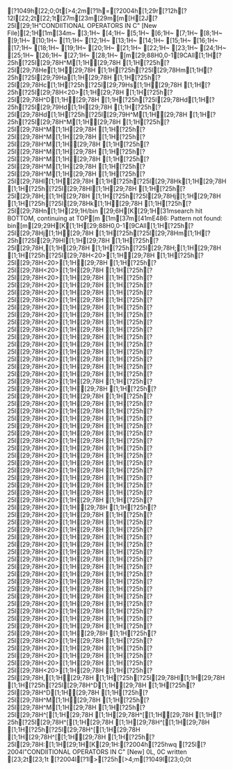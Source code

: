 [?1049h[22;0;0t[>4;2m[?1h=[?2004h[1;29r[?12h[?12l[22;2t[22;1t[27m[23m[29m[m[H[2J[?25l[29;1H"CONDIITIONAL OPERATORS IN C" [New File][2;1H[1m[34m~                                                                                                        [3;1H~                                                                                                        [4;1H~                                                                                                        [5;1H~                                                                                                        [6;1H~                                                                                                        [7;1H~                                                                                                        [8;1H~                                                                                                        [9;1H~                                                                                                        [10;1H~                                                                                                        [11;1H~                                                                                                        [12;1H~                                                                                                        [13;1H~                                                                                                        [14;1H~                                                                                                        [15;1H~                                                                                                        [16;1H~                                                                                                        [17;1H~                                                                                                        [18;1H~                                                                                                        [19;1H~                                                                                                        [20;1H~                                                                                                        [21;1H~                                                                                                        [22;1H~                                                                                                        [23;1H~                                                                                                        [24;1H~                                                                                                        [25;1H~                                                                                                        [26;1H~                                                                                                        [27;1H~                                                                                                        [28;1H~                                                                                                        [m[29;88H0,0-1[9CAll[1;1H[?25h[?25l[29;78H^M[1;1H[29;78H  [1;1H[?25h[?25l[29;78He[1;1H[29;78H [1;1H[?25h[?25l[29;78Hm[1;1H[?25h[?25l[29;79Ha[1;1H[29;78H  [1;1H[?25h[?25l[29;78Hc[1;1H[?25h[?25l[29;79Hs[1;1H[29;78H  [1;1H[?25h[?25l[29;78H<20>[1;1H[29;78H    [1;1H[?25h[?25l[29;78H^D[1;1H[29;78H  [1;1H[?25h[?25l[29;78Hd[1;1H[?25h[?25l[29;79Hd[1;1H[29;78H  [1;1H[?25h[?25l[29;78Hd[1;1H[?25h[?25l[29;79H^M[1;1H[29;78H   [1;1H[?25h[?25l[29;78H^M[1;1H[29;78H  [1;1H[?25h[?25l[29;78H^M[1;1H[29;78H  [1;1H[?25h[?25l[29;78H^M[1;1H[29;78H  [1;1H[?25h[?25l[29;78H^M[1;1H[29;78H  [1;1H[?25h[?25l[29;78H^M[1;1H[29;78H  [1;1H[?25h[?25l[29;78H^M[1;1H[29;78H  [1;1H[?25h[?25l[29;78H^M[1;1H[29;78H  [1;1H[?25h[?25l[29;78H^M[1;1H[29;78H  [1;1H[?25h[?25l[29;78Hl[1;1H[29;78H [1;1H[?25h[?25l[29;78Hk[1;1H[29;78H [1;1H[?25h[?25l[29;78Hl[1;1H[29;78H [1;1H[?25h[?25l[29;78H;[1;1H[29;78H [1;1H[?25h[?25l[29;78Hj[1;1H[29;78H [1;1H[?25h[?25l[29;78Hk[1;1H[29;78H [1;1H[?25h[?25l[29;78Hn[1;1H[29;1H/bin [29;6H[K[29;1H[31msearch hit BOTTOM, continuing at TOP[m[1m[37m[41mE486: Pattern not found: bin[m[29;29H[K[1;1H[29;88H0,0-1[9CAll[1;1H[?25h[?25l[29;78Hj[1;1H[29;78H [1;1H[?25h[?25l[29;78Hm[1;1H[?25h[?25l[29;79Hl[1;1H[29;78H  [1;1H[?25h[?25l[29;78H,[1;1H[29;78H [1;1H[?25h[?25l[29;78H;[1;1H[29;78H [1;1H[?25h[?25l[29;78H<20>[1;1H[29;78H    [1;1H[?25h[?25l[29;78H<20>[1;1H[29;78H    [1;1H[?25h[?25l[29;78H<20>[1;1H[29;78H    [1;1H[?25h[?25l[29;78H<20>[1;1H[29;78H    [1;1H[?25h[?25l[29;78H<20>[1;1H[29;78H    [1;1H[?25h[?25l[29;78H<20>[1;1H[29;78H    [1;1H[?25h[?25l[29;78H<20>[1;1H[29;78H    [1;1H[?25h[?25l[29;78H<20>[1;1H[29;78H    [1;1H[?25h[?25l[29;78H<20>[1;1H[29;78H    [1;1H[?25h[?25l[29;78H<20>[1;1H[29;78H    [1;1H[?25h[?25l[29;78H<20>[1;1H[29;78H    [1;1H[?25h[?25l[29;78H<20>[1;1H[29;78H    [1;1H[?25h[?25l[29;78H<20>[1;1H[29;78H    [1;1H[?25h[?25l[29;78H<20>[1;1H[29;78H    [1;1H[?25h[?25l[29;78H<20>[1;1H[29;78H    [1;1H[?25h[?25l[29;78H<20>[1;1H[29;78H    [1;1H[?25h[?25l[29;78H<20>[1;1H[29;78H    [1;1H[?25h[?25l[29;78H<20>[1;1H[29;78H    [1;1H[?25h[?25l[29;78H<20>[1;1H[29;78H    [1;1H[?25h[?25l[29;78H<20>[1;1H[29;78H    [1;1H[?25h[?25l[29;78H<20>[1;1H[29;78H    [1;1H[?25h[?25l[29;78H<20>[1;1H[29;78H    [1;1H[?25h[?25l[29;78H<20>[1;1H[29;78H    [1;1H[?25h[?25l[29;78H<20>[1;1H[29;78H    [1;1H[?25h[?25l[29;78H<20>[1;1H[29;78H    [1;1H[?25h[?25l[29;78H<20>[1;1H[29;78H    [1;1H[?25h[?25l[29;78H<20>[1;1H[29;78H    [1;1H[?25h[?25l[29;78H<20>[1;1H[29;78H    [1;1H[?25h[?25l[29;78H<20>[1;1H[29;78H    [1;1H[?25h[?25l[29;78H<20>[1;1H[29;78H    [1;1H[?25h[?25l[29;78H<20>[1;1H[29;78H    [1;1H[?25h[?25l[29;78H<20>[1;1H[29;78H    [1;1H[?25h[?25l[29;78H<20>[1;1H[29;78H    [1;1H[?25h[?25l[29;78H<20>[1;1H[29;78H    [1;1H[?25h[?25l[29;78H<20>[1;1H[29;78H    [1;1H[?25h[?25l[29;78H<20>[1;1H[29;78H    [1;1H[?25h[?25l[29;78H<20>[1;1H[29;78H    [1;1H[?25h[?25l[29;78H<20>[1;1H[29;78H    [1;1H[?25h[?25l[29;78H<20>[1;1H[29;78H    [1;1H[?25h[?25l[29;78H<20>[1;1H[29;78H    [1;1H[?25h[?25l[29;78H<20>[1;1H[29;78H    [1;1H[?25h[?25l[29;78H<20>[1;1H[29;78H    [1;1H[?25h[?25l[29;78H<20>[1;1H[29;78H    [1;1H[?25h[?25l[29;78H<20>[1;1H[29;78H    [1;1H[?25h[?25l[29;78H<20>[1;1H[29;78H    [1;1H[?25h[?25l[29;78H<20>[1;1H[29;78H    [1;1H[?25h[?25l[29;78H<20>[1;1H[29;78H    [1;1H[?25h[?25l[29;78H<20>[1;1H[29;78H    [1;1H[?25h[?25l[29;78H<20>[1;1H[29;78H    [1;1H[?25h[?25l[29;78H<20>[1;1H[29;78H    [1;1H[?25h[?25l[29;78H<20>[1;1H[29;78H    [1;1H[?25h[?25l[29;78H<20>[1;1H[29;78H    [1;1H[?25h[?25l[29;78H<20>[1;1H[29;78H    [1;1H[?25h[?25l[29;78H<20>[1;1H[29;78H    [1;1H[?25h[?25l[29;78H<20>[1;1H[29;78H    [1;1H[?25h[?25l[29;78H<20>[1;1H[29;78H    [1;1H[?25h[?25l[29;78H<20>[1;1H[29;78H    [1;1H[?25h[?25l[29;78H,[1;1H[29;78H [1;1H[?25h[?25l[29;78Hl[1;1H[29;78H [1;1H[?25h[?25l[29;78H^D[1;1H[29;78H  [1;1H[?25h[?25l[29;78H^D[1;1H[29;78H  [1;1H[?25h[?25l[29;78H^M[1;1H[29;78H  [1;1H[?25h[?25l[29;78H^M[1;1H[29;78H  [1;1H[?25h[?25l[29;78H^[[1;1H[29;78H  [1;1H[29;78H^[[1;1H[29;78H  [1;1H[?25h[?25l[29;78H^[[1;1H[29;78H  [1;1H[29;78H^[[1;1H[29;78H  [1;1H[?25h[?25l[29;78H^[[1;1H[29;78H  [1;1H[29;78H^[[1;1H[29;78H  [1;1H[?25h[?25l[29;78H:[1;1H[29;1H[K[29;1H:[?2004h[?25hwq[?25l[?2004l"CONDIITIONAL OPERATORS IN C" [New] 0L, 0C written[23;2t[23;1t
[?2004l[?1l>[?25h[>4;m[?1049l[23;0;0t